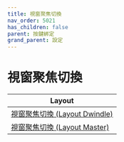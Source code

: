 ```yaml
---
title: 視窗聚焦切換
nav_order: 5021
has_children: false
parent: 按鍵綁定
grand_parent: 設定
---
```



# 視窗聚焦切換


| Layout |
| --- |
| [視窗聚焦切換 (Layout Dwindle)](https://samwhelp.github.io/note-about-fedora-hyprland/read/config/keybind/layout/dwindle/window-focus.html) |
| [視窗聚焦切換 (Layout Master)](https://samwhelp.github.io/note-about-fedora-hyprland/read/config/keybind/layout/master/window-focus.html) |

